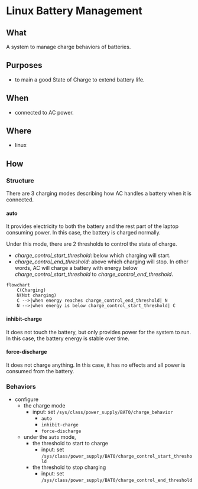 # Linux Battery Management

## What

A system to manage charge behaviors of batteries.

## Purposes

- to main a good State of Charge to extend battery life.

## When

- connected to AC power.
  
## Where

- linux

## How

### Structure


There are 3 charging modes describing how AC handles a battery when it is connected.

#### auto

It provides electricity to both the battery and the rest part of the laptop consuming power. In this case, the battery is charged normally.

Under this mode, there are 2 thresholds to control the state of charge.
- *charge_control_start_threshold*: below which charging will start.
- *charge_control_end_threshold*: above which charging will stop.
In other words, AC will charge a battery with energy below *charge_control_start_threshold* to *charge_control_end_threshold*.

```mermaid
flowchart
    C(Charging)
    N(Not charging)
    C -->|when energy reaches charge_control_end_threshold| N
    N -->|when energy is below charge_control_start_threshold| C
```

#### inhibit-charge

It does not touch the battery, but only provides power for the system to run. In this case, the battery energy is stable over time. 

#### force-discharge

It does not charge anything. In this case, it has no effects and all power is consumed from the battery.

### Behaviors

- configure
    - the charge mode
        - input: set `/sys/class/power_supply/BAT0/charge_behavior`
            - `auto`
            - `inhibit-charge`
            - `force-discharge`
    - under the `auto` mode, 
        - the threshold to start to charge
            - input: set `/sys/class/power_supply/BAT0/charge_control_start_threshold`
        - the threshold to stop charging
            - input: set `/sys/class/power_supply/BAT0/charge_control_end_threshold`